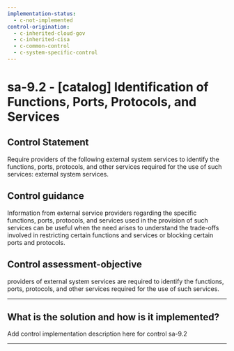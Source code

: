 ```yaml
---
implementation-status:
  - c-not-implemented
control-origination:
  - c-inherited-cloud-gov
  - c-inherited-cisa
  - c-common-control
  - c-system-specific-control
---
```


# sa-9.2 - \[catalog\] Identification of Functions, Ports, Protocols, and Services

## Control Statement

Require providers of the following external system services to identify the functions, ports, protocols, and other services required for the use of such services: external system services.

## Control guidance

Information from external service providers regarding the specific functions, ports, protocols, and services used in the provision of such services can be useful when the need arises to understand the trade-offs involved in restricting certain functions and services or blocking certain ports and protocols.

## Control assessment-objective

providers of external system services are required to identify the functions, ports, protocols, and other services required for the use of such services.

______________________________________________________________________

## What is the solution and how is it implemented?

Add control implementation description here for control sa-9.2

______________________________________________________________________
